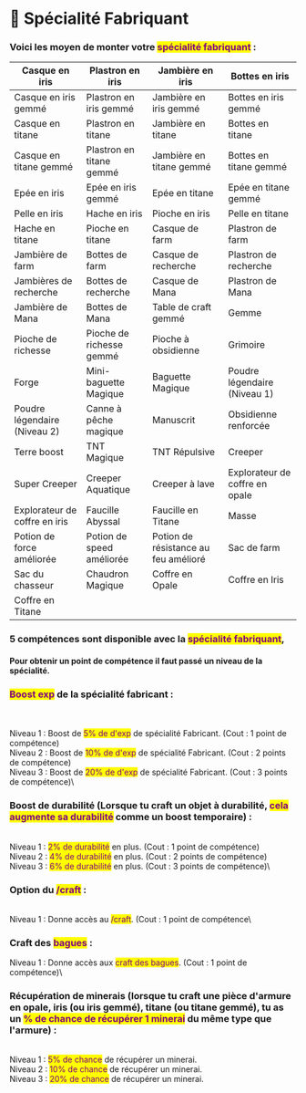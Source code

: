 # 🔨 Spécialité Fabriquant

### **Voici les moyen de monter votre **<mark style="color:purple;">**spécialité fabriquant**</mark>** :**&#x20;



| Casque en iris                | Plastron en iris          | Jambière en iris                     | Bottes en iris                 |
| ----------------------------- | ------------------------- | ------------------------------------ | ------------------------------ |
| Casque en iris gemmé          | Plastron en iris gemmé    | Jambière en iris gemmé               | Bottes en iris gemmé           |
| Casque en titane              | Plastron en titane        | Jambière en titane                   | Bottes en titane               |
| Casque en titane gemmé        | Plastron en titane gemmé  | Jambière en titane gemmé             | Bottes en titane gemmé         |
| Epée en iris                  | Epée en iris gemmé        | Epée en titane                       | Epée en titane gemmé           |
| Pelle en iris                 | Hache en iris             | Pioche en iris                       | Pelle en titane                |
| Hache en titane               | Pioche en titane          | Casque de farm                       | Plastron de farm               |
| Jambière de farm              | Bottes de farm            | Casque de recherche                  | Plastron de recherche          |
| Jambières de recherche        | Bottes de recherche       | Casque de Mana                       |  Plastron de Mana              |
| Jambière de Mana              | Bottes de Mana            | Table de craft gemmé                 | Gemme                          |
| Pioche de richesse            | Pioche de richesse gemmé  | Pioche à obsidienne                  | Grimoire                       |
| Forge                         | Mini-baguette Magique     | Baguette Magique                     | Poudre légendaire (Niveau 1)   |
| Poudre légendaire (Niveau 2)  | Canne à pêche magique     | Manuscrit                            | Obsidienne renforcée           |
| Terre boost                   | TNT Magique               | TNT Répulsive                        | Creeper                        |
| Super Creeper                 | Creeper Aquatique         | Creeper à lave                       | Explorateur de coffre en opale |
| Explorateur de coffre en iris | Faucille Abyssal          | Faucille en Titane                   | Masse                          |
| Potion de force améliorée     | Potion de speed améliorée | Potion de résistance au feu amélioré | Sac de farm                    |
| Sac du chasseur               | Chaudron Magique          | Coffre en Opale                      | Coffre en Iris                 |
| Coffre en Titane              |                           |                                      |                                |



### **5 compétences sont disponible avec la **<mark style="color:purple;">**spécialité fabriquant**</mark>**,**&#x20;

#### **Pour obtenir un point de compétence il faut passé un niveau de la spécialité.** 

### <mark style="color:purple;">Boost exp</mark> de la spécialité fabricant :&#x20;

\
\
Niveau 1 : Boost de <mark style="color:purple;">5% de d'exp</mark> de spécialité Fabricant. (Cout : 1 point de compétence) \
Niveau 2 : Boost de <mark style="color:purple;">10% de d'exp</mark> de spécialité Fabricant. (Cout : 2 points de compétence) \
Niveau 3 : Boost de <mark style="color:purple;">20% de d'exp</mark> de spécialité Fabricant. (Cout : 3 points de compétence)\


### Boost de durabilité (Lorsque tu craft un objet à durabilité, <mark style="color:purple;">cela augmente sa durabilité</mark> comme un boost temporaire) :&#x20;

\
Niveau 1 : <mark style="color:purple;">2% de durabilité</mark> en plus. (Cout : 1 point de compétence) \
Niveau 2 : <mark style="color:purple;">4% de durabilité</mark> en plus. (Cout : 2 points de compétence) \
Niveau 3 : <mark style="color:purple;">6% de durabilité</mark> en plus. (Cout : 3 points de compétence)\


### Option du <mark style="color:purple;">/craft</mark> :&#x20;

\
Niveau 1 : Donne accès au <mark style="color:purple;">/craft</mark>. (Cout : 1 point de compétence\


### Craft des <mark style="color:purple;">bagues</mark> :&#x20;

Niveau 1 : Donne accès aux <mark style="color:purple;">craft des bagues</mark>. (Cout : 1 point de compétence)\


### Récupération de minerais (lorsque tu craft une pièce d'armure en opale, iris (ou iris gemmé), titane (ou titane gemmé), tu as un <mark style="color:purple;">% de chance de récupérer 1 minerai</mark> du même type que l'armure) :&#x20;

\
Niveau 1 : <mark style="color:purple;">5% de chance</mark> de récupérer un minerai. \
Niveau 2 : <mark style="color:purple;">10% de chance</mark> de récupérer un minerai. \
Niveau 3 : <mark style="color:purple;">20% de chance</mark> de récupérer un minerai.
